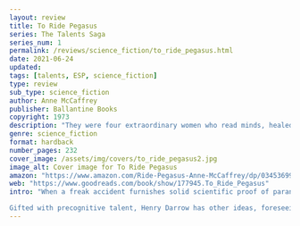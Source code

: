 ```yaml
---
layout: review
title: To Ride Pegasus
series: The Talents Saga
series_num: 1
permalink: /reviews/science_fiction/to_ride_pegasus.html
date: 2021-06-24
updated: 
tags: [talents, ESP, science_fiction]
type: review
sub_type: science_fiction
author: Anne McCaffrey
publisher: Ballantine Books
copyright: 1973
description: "They were four extraordinary women who read minds, healed bodies, diverted disasters, foretold the future--and became pariahs in their own land. A talented, elite cadre, they stepped out of the everyday human race...to enter their own!"
genre: science_fiction
format: hardback
number_pages: 232
cover_image: /assets/img/covers/to_ride_pegasus2.jpg
image_alt: Cover image for To Ride Pegasus
amazon: "https://www.amazon.com/Ride-Pegasus-Anne-McCaffrey/dp/0345369971/ref=tmm_hrd_swatch_0"
web: "https://www.goodreads.com/book/show/177945.To_Ride_Pegasus"
intro: "When a freak accident furnishes solid scientific proof of paranormal mental abilities, the world reacts with suspicion and fear. How can ordinary people coexist with a minority able to read minds, heal with a touch, peer into the future, or move objects with a thought? How can anyone with such power be trusted not to abuse it? Harsh repression seems the only answer

Gifted with precognitive talent, Henry Darrow has other ideas, foreseeing a future in which the Talents are accepted for what they are and not what they can offer their fellow humans. But the road to that future will not be easy. Darrow and the powerful telepath Daffyd op Owen must win the public's trust while overcoming the threat of rogue Talents like Solange Boshe, a young girl so consumed with hatred that her thoughts can kill, and the singer known as Amalda, whose telepathic prowess can unite a thousand strangers in joyful harmony—or mold them into a bloodthirsty mob. . . ."
---
```


